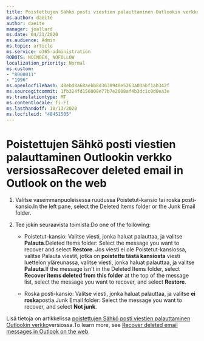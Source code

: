 ```yaml
---
title: Poistettujen Sähkö posti viestien palauttaminen Outlookin verkko versiossa
ms.author: daeite
author: daeite
manager: joallard
ms.date: 04/21/2020
ms.audience: Admin
ms.topic: article
ms.service: o365-administration
ROBOTS: NOINDEX, NOFOLLOW
localization_priority: Normal
ms.custom:
- "8000011"
- "1996"
ms.openlocfilehash: 40ebd8a68aebb8d3638940e5263a03abf1ab342f
ms.sourcegitcommit: 1fb324fd156008e77b7e2008af4b3dc1c0d0ea3e
ms.translationtype: MT
ms.contentlocale: fi-FI
ms.lasthandoff: 10/13/2020
ms.locfileid: "48451505"
---
```

# <a name="recover-deleted-email-in-outlook-on-the-web"></a><span data-ttu-id="553b8-102">Poistettujen Sähkö posti viestien palauttaminen Outlookin verkko versiossa</span><span class="sxs-lookup"><span data-stu-id="553b8-102">Recover deleted email in Outlook on the web</span></span>

1. <span data-ttu-id="553b8-103">Valitse vasemmanpuoleisessa ruudussa Poistetut-kansio tai roska posti-kansio.</span><span class="sxs-lookup"><span data-stu-id="553b8-103">In the left pane, select the Deleted Items folder or the Junk Email folder.</span></span>

2. <span data-ttu-id="553b8-104">Tee jokin seuraavista toimista:</span><span class="sxs-lookup"><span data-stu-id="553b8-104">Do one of the following:</span></span>

    - <span data-ttu-id="553b8-105">Poistetut-kansio: Valitse viesti, jonka haluat palauttaa, ja valitse **Palauta**.</span><span class="sxs-lookup"><span data-stu-id="553b8-105">Deleted Items folder: Select the message you want to recover and select **Restore**.</span></span> <span data-ttu-id="553b8-106">Jos viesti ei ole Poistetut-kansiossa, valitse Palauta viestit, jotka on **poistettu tästä kansiosta** viesti luettelon yläreunassa, valitse viesti, jonka haluat palauttaa, ja valitse **Palauta**.</span><span class="sxs-lookup"><span data-stu-id="553b8-106">If the message isn't in the Deleted Items folder, select **Recover items deleted from this folder** at the top of the message list, select the message you want to recover, and select **Restore**.</span></span>

    - <span data-ttu-id="553b8-107">Roska posti-kansio: Valitse viesti, jonka haluat palauttaa, ja valitse **ei roska**postia.</span><span class="sxs-lookup"><span data-stu-id="553b8-107">Junk Email folder: Select the message you want to recover, and select **Not junk**.</span></span>

<span data-ttu-id="553b8-108">Lisä tietoja on artikkelissa [poistettujen Sähkö posti viestien palauttaminen Outlookin verkko](https://support.office.com/article/a8ca78ac-4721-4066-95dd-571842e9fb11)versiossa.</span><span class="sxs-lookup"><span data-stu-id="553b8-108">To learn more, see [Recover deleted email messages in Outlook on the web](https://support.office.com/article/a8ca78ac-4721-4066-95dd-571842e9fb11).</span></span>
